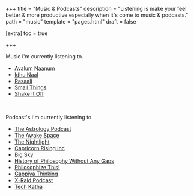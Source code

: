 +++
title = "Music & Podcasts"
description = "Listening is make your feel better & more productive especially when it's come to music & podcasts."
path = "music"
template = "pages.html"
draft = false

[extra]
toc = true

+++
<br>

Music i'm currently listening to.

- [Avalum Naanum](https://embed.tidal.com/tracks/294404537?layout=gridify)
- [Idhu Naal](https://embed.tidal.com/tracks/294404535?layout=gridify)
- [Rasaali](https://embed.tidal.com/tracks/294404536?layout=gridify)
- [Small Things](https://embed.tidal.com/tracks/138790325?layout=gridify)
- [Shake It Off](https://embed.tidal.com/tracks/323856446?layout=gridify)
  
<br>

Podcast's i'm currently listening to.

- [The Astrology Podcast](https://podcasts.apple.com/us/podcast/the-astrology-podcast/id541401108)
- [The Awake Space](https://podcasts.apple.com/us/podcast/the-awake-space-astrology-podcast/id1563083072)
- [The Nightlight](https://podcasts.apple.com/gb/podcast/the-nightlight-astrology-podcast/id1479942649)
- [Capricorn Rising Inc](https://podcasts.apple.com/gb/podcast/capricorn-rising-inc/id1702949000)
- [Big Sky](https://podcasts.apple.com/gb/podcast/big-sky-astrology-podcast/id1488865282)
- [History of Philosophy Without Any Gaps](https://podcasts.apple.com/us/podcast/history-of-philosophy-without-any-gaps/id396903391)
- [Philosophize This!](https://podcasts.apple.com/us/podcast/philosophize-this/id659155419)
- [Gappiya Thinking ](https://www.youtube.com/@GappiyaThinking/videos)
- [X-Raid Podcast](https://podcasts.apple.com/lk/podcast/x-raid-podcast/id1495636866)
- [Tech Katha](https://podcasts.apple.com/nz/podcast/tech%E0%B6%9A%E0%B6%AD-techkatha/id1343095027)
  


